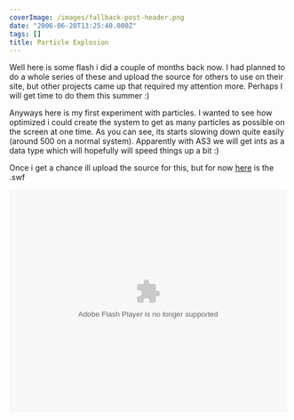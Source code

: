 ```yaml
---
coverImage: /images/fallback-post-header.png
date: "2006-06-20T13:25:40.000Z"
tags: []
title: Particle Explosion
---
```


Well here is some flash i did a couple of months back now. I had planned to do a whole series of these and upload the source for others to use on their site, but other projects came up that required my attention more. Perhaps I will get time to do them this summer :)

<!-- more -->

Anyways here is my first experiment with particles. I wanted to see how optimized i could create the system to get as many particles as possible on the screen at one time. As you can see, its starts slowing down quite easily (around 500 on a normal system). Apparently with AS3 we will get ints as a data type which will hopefully will speed things up a bit :)

Once i get a chance ill upload the source for this, but for now [here](https://www.mikecann.co.uk/wp-content/uploads/Flash/pExplosion.swf) is the .swf

<embed width="500" height="400" menu="false" loop="true" play="true" src="/wp-content/uploads/Flash/pExplosion.swf" pluginspage="https://www.macromedia.com/go/getflashplayer" type="application/x-shockwave-flash"></embed>
